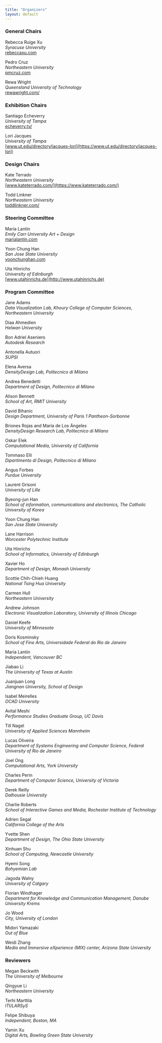 ```yaml
---
title: "Organizers"
layout: default
---
```


### General Chairs

Rebecca Ruige Xu\
_Syracuse University_\
[rebeccaxu.com](http://rebeccaxu.com)

Pedro Cruz\
_Northeastern University_\
[pmcruz.com](https://pmcruz.com/)

Rewa Wright\
_Queensland University of Technology_\
[rewawright.com/](https://rewawright.com/)

### Exhibition Chairs	

Santiago Echeverry\
_University of Tampa_\
[echeverry.tv/](https://echeverry.tv/)

Lori Jacques\
_University of Tampa_\
[www.ut.edu/directory/jacques-lori](https://www.ut.edu/directory/jacques-lori)

### Design Chairs	

Kate Terrado\
_Northeastern University_\
[www.kateterrado.com/](https://www.kateterrado.com/)

Todd Linkner\
_Northeastern University_\
[toddlinkner.com/](https://toddlinkner.com/)

### Steering Committee

Maria Lantin\
_Emily Carr University Art + Design_\
[marialantin.com](http://marialantin.com)

Yoon Chung Han\
_San Jose State University_\
[yoonchunghan.com](http://yoonchunghan.com)

Uta Hinrichs\
_University of Edinburgh_\
[www.utahinrichs.de](http://www.utahinrichs.de)

### Program Committee

Jane Adams\
_Data Visualization Lab, Khoury College of Computer Sciences, Northeastern University_

Diaa Ahmedien\
_Helwan University_

Bon Adriel Aseniero\
_Autodesk Research_

Antonella Autuori\
_SUPSI_

Elena Aversa\
_DensityDesign Lab, Politecnico di Milano_

Andrea Benedetti\
_Department of Design, Politecnico di Milano_

Alison Bennett\
_School of Art, RMIT University_

David Bihanic\
_Design Department, University of Paris 1 Pantheon-Sorbonne_

Briones Rojas and María de Los Ángeles\
_DensityDesign Research Lab, Politecnico di Milano_

Oskar Elek\
_Computational Media, University of California_

Tommaso Elli\
_Dipartimento di Design, Politecnico di Milano_

Angus Forbes\
_Purdue University_

Laurent Grisoni\
_University of Lille_

Byeong-jun Han\
_School of information, communications and electronics, The Catholic University of Korea_

Yoon Chung Han\
_San Jose State University_

Lane Harrison\
_Worcester Polytechnic Institute_

Uta Hinrichs\
_School of Informatics, University of Edinburgh_

Xavier Ho\
_Department of Design, Monash University_

Scottie Chih-Chieh Huang\
_National Tsing Hua University_

Carmen Hull\
_Northeastern University_

Andrew Johnson\
_Electronic Visualization Laboratory, University of Illinois Chicago_

Daniel Keefe\
_University of Minnesota_

Doris Kosminsky\
_School of Fine Arts, Universidade Federal do Rio de Janeiro_

Maria Lantin\
_Independent, Vancouver BC_

Jiabao Li\
_The University of Texas at Austin_

Juanjuan Long\
_Jiangnan University, School of Design_

Isabel Meirelles\
_OCAD University_

Avital Meshi\
_Performance Studies Graduate Group, UC Davis_

Till Nagel\
_University of Applied Sciences Mannheim_

Lucas Oliveira\
_Department of Systems Engineering and Computer Science, Federal University of Rio de Janeiro_

Joel Ong\
_Computational Arts, York University_

Charles Perin\
_Department of Computer Science, University of Victoria_

Derek Reilly\
_Dalhousie University_

Charlie Roberts\
_School of Interactive Games and Media, Rochester Institute of Technology_

Adrien Segal\
_California College of the Arts_

Yvette Shen\
_Department of Design, The Ohio State University_

Xinhuan Shu\
_School of Computing, Newcastle University_

Hyemi Song\
_Bohyemian Lab_

Jagoda Walny\
_University of Calgary_

Florian Windhager\
_Department for Knowledge and Communication Management, Danube University Krems_

Jo Wood\
_City, University of London_

Midori Yamazaki\
_Out of Blue_

Weidi Zhang\
_Media and Immersive eXperience (MIX) center, Arizona State University_

### Reviewers

Megan Beckwith\
_The University of Melbourne_

Qingyue Li\
_Northeastern University_

Terhi Marttila\
_ITI/LARSyS_

Felipe Shibuya\
_Independent, Boston, MA_

Yamin Xu\
_Digital Arts, Bowling Green State University_

